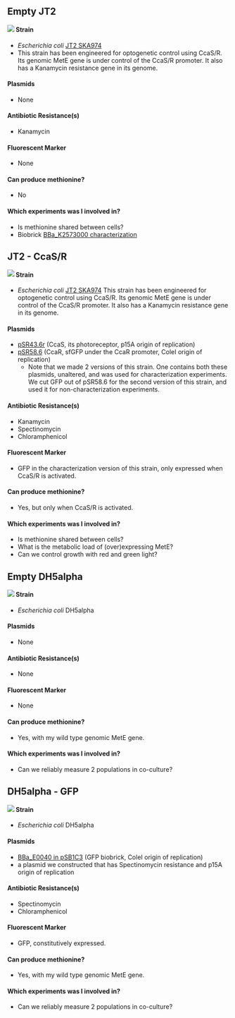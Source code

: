 ## Empty JT2
<img align="left" src="http://2018.igem.org/wiki/images/5/56/T--Waterloo--MeetMicro_JT2.png">

#### Strain
- _Escherichia coli_ [JT2 SKA974](https://www.addgene.org/80403/) 
- This strain has been engineered for optogenetic control using CcaS/R. Its genomic MetE gene is under control of the CcaS/R promoter. It also has a Kanamycin resistance gene in its genome. 
#### Plasmids 
- None
#### Antibiotic Resistance(s)
- Kanamycin
#### Fluorescent Marker 
- None
#### Can produce methionine? 
- No 
#### Which experiments was I involved in? 
- Is methionine shared between cells? 
- Biobrick [BBa_K2573000 characterization](http://parts.igem.org/Part:BBa_K2573000) 

## JT2 - CcaS/R
<img align="left" src="http://2018.igem.org/wiki/images/a/a9/T--Waterloo--MeetMicro_JT2CcaSR.png">

#### Strain 
- _Escherichia coli_ [JT2 SKA974](https://www.addgene.org/80403/) 
This strain has been engineered for optogenetic control using CcaS/R. Its genomic MetE gene is under control of the CcaS/R promoter. It also has a Kanamycin resistance gene in its genome. 
#### Plasmids
- [pSR43.6r](https://www.addgene.org/63197/) (CcaS, its photoreceptor, p15A origin of replication)
- [pSR58.6](https://www.addgene.org/63176/) (CcaR, sfGFP under the CcaR promoter, ColeI origin of replication)
  - Note that we made 2 versions of this strain. One contains both these plasmids, unaltered, and was used for characterization experiments. We cut GFP out of pSR58.6 for the second version of this strain, and used it for non-characterization experiments.   
#### Antibiotic Resistance(s)
- Kanamycin
- Spectinomycin
- Chloramphenicol 
#### Fluorescent Marker 
- GFP in the characterization version of this strain, only expressed when CcaS/R is activated.
#### Can produce methionine? 
- Yes, but only when CcaS/R is activated. 
#### Which experiments was I involved in? 
- Is methionine shared between cells? 
- What is the metabolic load of (over)expressing MetE?
- Can we control growth with red and green light? 

## Empty DH5alpha
<img align="left" src="http://2018.igem.org/wiki/images/9/92/T--Waterloo--MeetMicro_dh5.png">

#### Strain 
- _Escherichia coli_ DH5alpha 
#### Plasmids
- None
#### Antibiotic Resistance(s)
- None
#### Fluorescent Marker 
- None
#### Can produce methionine? 
- Yes, with my wild type genomic MetE gene. 
#### Which experiments was I involved in? 
- Can we reliably measure 2 populations in co-culture?

## DH5alpha - GFP

<img align="left" src="http://2018.igem.org/wiki/images/c/c9/T--Waterloo--MeetMicro_GFP.png">

#### Strain 
- _Escherichia coli_ DH5alpha
#### Plasmids
- [BBa_E0040 in pSB1C3](http://parts.igem.org/Part:BBa_E0040) (GFP biobrick, ColeI origin of replication)
- a plasmid we constructed that has Spectinomycin resistance and p15A origin of replication
#### Antibiotic Resistance(s)
- Spectinomycin
- Chloramphenicol 
#### Fluorescent Marker 
- GFP, constitutively expressed. 
#### Can produce methionine? 
- Yes, with my wild type genomic MetE gene. 
#### Which experiments was I involved in? 
- Can we reliably measure 2 populations in co-culture?
